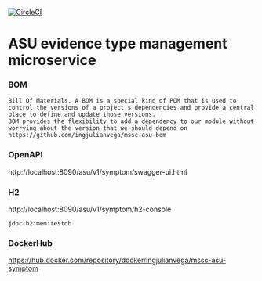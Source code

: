 [![CircleCI](https://circleci.com/gh/ingjulianvega/mssc-asu-symptom.svg?style=svg)](https://circleci.com/gh/ingjulianvega/mssc-asu-symptom)

# ASU evidence type management microservice

### BOM

```
Bill Of Materials. A BOM is a special kind of POM that is used to control the versions of a project's dependencies and provide a central place to define and update those versions. 
BOM provides the flexibility to add a dependency to our module without worrying about the version that we should depend on
https://github.com/ingjulianvega/mssc-asu-bom
```

### OpenAPI

http://localhost:8090/asu/v1/symptom/swagger-ui.html

### H2

http://localhost:8090/asu/v1/symptom/h2-console

```
jdbc:h2:mem:testdb
```

### DockerHub

https://hub.docker.com/repository/docker/ingjulianvega/mssc-asu-symptom
